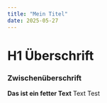 ```yaml
---
title: "Mein Titel"
date: 2025-05-27
---
```

# H1 Überschrift
### Zwischenüberschrift
**Das ist ein fetter Text**
Text
Test
